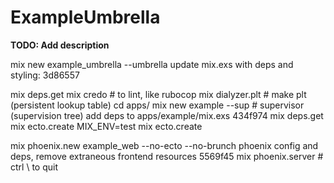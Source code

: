 # ExampleUmbrella

**TODO: Add description**

mix new example_umbrella --umbrella
update mix.exs with deps and styling: 3d86557

mix deps.get
mix credo # to lint, like rubocop
mix dialyzer.plt # make plt (persistent lookup table)
cd apps/
mix new example --sup # supervisor (supervision tree)
add deps to apps/example/mix.exs 434f974
mix deps.get
mix ecto.create
MIX_ENV=test mix ecto.create

mix phoenix.new example_web --no-ecto --no-brunch
phoenix config and deps, remove extraneous frontend resources 5569f45
mix phoenix.server # ctrl \ to quit
